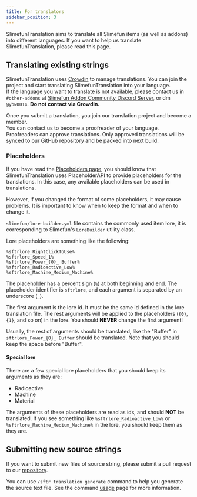 ```yaml
---
title: For translators
sidebar_position: 3
---
```


SlimefunTranslation aims to translate all Slimefun items (as well as addons) into different languages. If you want to help us translate SlimefunTranslation, please read this page.

## Translating existing strings

SlimefunTranslation uses [Crowdin](https://crowdin.com/project/slimefuntranslation) to manage translations. You can join the project and start translating SlimefunTranslation into your language.  
If the language you want to translate is not available, please contact us in `#other-addons` at [Slimefun Addon Community Discord Server](https://discord.gg/SqD3gg5SAU), or dm `@ybw0014`. **Do not contact via Crowdin.**

Once you submit a translation, you join our translation project and become a member.  
You can contact us to become a proofreader of your language. Proofreaders can approve translations. Only approved translations will be synced to our GitHub repository and be packed into next build.

### Placeholders

If you have read the [Placeholders page](/slimefun-translation/usage/placeholders), you should know that SlimefunTranslation uses PlaceholderAPI to provide placeholders for the translations. In this case, any available placeholders can be used in translations.

However, if you changed the format of some placeholders, it may cause problems. It is important to know when to keep the format and when to change it.

`slimefun/lore-builder.yml` file contains the commonly used item lore, it is corresponding to Slimefun's `LoreBuilder` utility class.

Lore placeholders are something like the following:

```text
%sftrlore_RightClickToUse%
%sftrlore_Speed_1%
%sftrlore_Power_{0}_ Buffer%
%sftrlore_Radioactive_Low%
%sftrlore_Machine_Medium_Machine%
```

The placeholder has a percent sign (`%`) at both beginning and end. The placeholder identifier is `sftrlore`, and each argument is separated by an underscore (`_`).

The first argument is the lore id. It must be the same id defined in the lore translation file. The rest arguments will be applied to the placeholders (`{0}`, `{1}`, and so on) in the lore. You should **NEVER** change the first argument!

Usually, the rest of arguments should be translated, like the "Buffer" in `sftrlore_Power_{0}_ Buffer` should be translated. Note that you should keep the space before "Buffer".

#### Special lore

There are a few special lore placeholders that you should keep its arguments as they are:

- Radioactive
- Machine
- Material

The arguments of these placeholders are read as ids, and should **NOT** be translated. If you see something like `%sftrlore_Radioactive_Low%` or `%sftrlore_Machine_Medium_Machine%` in the lore, you should keep them as they are.

## Submitting new source strings

If you want to submit new files of source string, please submit a pull request to our [repository](https://github.com/ybw0014/SlimefunTranslation).

You can use `/sftr translation generate` command to help you generate the source text file. See the command [usage](/slimefun-translation/usage/commands-and-permissions#generate-translation-file) page for more information.
